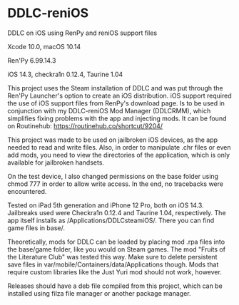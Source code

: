 # DDLC-reniOS
DDLC on iOS using RenPy and reniOS support files

Xcode 10.0, macOS 10.14

Ren'Py 6.99.14.3

iOS 14.3, checkra1n 0.12.4, Taurine 1.04


This project uses the Steam installation of DDLC and was put through the Ren'Py Launcher's option to create an iOS distribution. iOS support required the use of iOS support files from RenPy's download page. Is to be used in conjunction with my DDLC-reniOS Mod Manager (DDLCRMM), which simplifies fixing problems with the app and injecting mods. It can be found on Routinehub: https://routinehub.co/shortcut/9204/

This project was made to be used on jailbroken iOS devices, as the app needed to read and write files. Also, in order to manipulate .chr files or even add mods, you need to view the directories of the application, which is only available for jailbroken handsets.

On the test device, I also changed permissions on the base folder using chmod 777 in order to allow write access. In the end, no tracebacks were encountered.

Tested on iPad 5th generation and iPhone 12 Pro, both on iOS 14.3. Jailbreaks used were Checkra1n 0.12.4 and Taurine 1.04, respectively. The app itself installs as /Applications/DDLCsteamiOS/. There you can find game files in base/.

Theoretically, mods for DDLC can be loaded by placing mod .rpa files into the base/game folder, like you would on Steam games. The mod "Fruits of the Literature Club" was tested this way. Make sure to delete persistent save files in var/mobile/Containers/data/Applications though. Mods that require custom libraries like the Just Yuri mod should not work, however.

Releases should have a deb file compiled from this project, which can be installed using filza file manager or another package manager.

